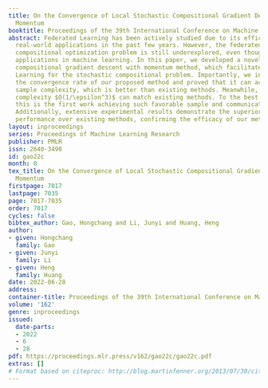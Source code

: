 ```yaml
---
title: On the Convergence of Local Stochastic Compositional Gradient Descent with
  Momentum
booktitle: Proceedings of the 39th International Conference on Machine Learning
abstract: Federated Learning has been actively studied due to its efficiency in numerous
  real-world applications in the past few years. However, the federated stochastic
  compositional optimization problem is still underexplored, even though it has widespread
  applications in machine learning. In this paper, we developed a novel local stochastic
  compositional gradient descent with momentum method, which facilitates Federated
  Learning for the stochastic compositional problem. Importantly, we investigated
  the convergence rate of our proposed method and proved that it can achieve the $O(1/\epsilon^4)$
  sample complexity, which is better than existing methods. Meanwhile, our communication
  complexity $O(1/\epsilon^3)$ can match existing methods. To the best of our knowledge,
  this is the first work achieving such favorable sample and communication complexities.
  Additionally, extensive experimental results demonstrate the superior empirical
  performance over existing methods, confirming the efficacy of our method.
layout: inproceedings
series: Proceedings of Machine Learning Research
publisher: PMLR
issn: 2640-3498
id: gao22c
month: 0
tex_title: On the Convergence of Local Stochastic Compositional Gradient Descent with
  Momentum
firstpage: 7017
lastpage: 7035
page: 7017-7035
order: 7017
cycles: false
bibtex_author: Gao, Hongchang and Li, Junyi and Huang, Heng
author:
- given: Hongchang
  family: Gao
- given: Junyi
  family: Li
- given: Heng
  family: Huang
date: 2022-06-28
address:
container-title: Proceedings of the 39th International Conference on Machine Learning
volume: '162'
genre: inproceedings
issued:
  date-parts:
  - 2022
  - 6
  - 28
pdf: https://proceedings.mlr.press/v162/gao22c/gao22c.pdf
extras: []
# Format based on citeproc: http://blog.martinfenner.org/2013/07/30/citeproc-yaml-for-bibliographies/
---
```

